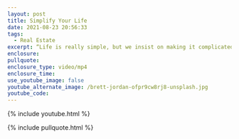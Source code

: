```yaml
---
layout: post
title: Simplify Your Life
date: 2021-08-23 20:56:33
tags:
  - Real Estate
excerpt: “Life is really simple, but we insist on making it complicated." - Confucius
enclosure:
pullquote:
enclosure_type: video/mp4
enclosure_time:
use_youtube_image: false
youtube_alternate_image: /brett-jordan-ofpr9cw8rj8-unsplash.jpg
youtube_code:
---
```

{% include youtube.html %}

{% include pullquote.html %}
